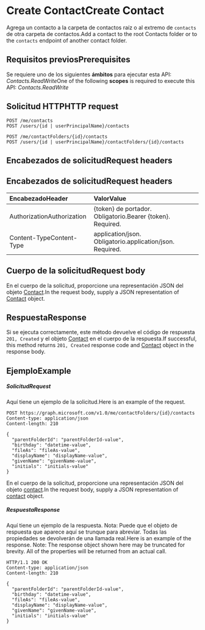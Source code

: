 # <a name="create-contact"></a><span data-ttu-id="b6101-101">Create Contact</span><span class="sxs-lookup"><span data-stu-id="b6101-101">Create Contact</span></span>

<span data-ttu-id="b6101-102">Agrega un contacto a la carpeta de contactos raíz o al extremo de `contacts` de otra carpeta de contactos.</span><span class="sxs-lookup"><span data-stu-id="b6101-102">Add a contact to the root Contacts folder or to the `contacts` endpoint of another contact folder.</span></span>
## <a name="prerequisites"></a><span data-ttu-id="b6101-103">Requisitos previos</span><span class="sxs-lookup"><span data-stu-id="b6101-103">Prerequisites</span></span>
<span data-ttu-id="b6101-104">Se requiere uno de los siguientes **ámbitos** para ejecutar esta API: *Contacts.ReadWrite*</span><span class="sxs-lookup"><span data-stu-id="b6101-104">One of the following **scopes** is required to execute this API: *Contacts.ReadWrite*</span></span>
## <a name="http-request"></a><span data-ttu-id="b6101-105">Solicitud HTTP</span><span class="sxs-lookup"><span data-stu-id="b6101-105">HTTP request</span></span>
<!-- { "blockType": "ignored" } -->
```http
POST /me/contacts
POST /users/{id | userPrincipalName}/contacts

POST /me/contactFolders/{id}/contacts
POST /users/{id | userPrincipalName}/contactFolders/{id}/contacts
```
## <a name="request-headers"></a><span data-ttu-id="b6101-106">Encabezados de solicitud</span><span class="sxs-lookup"><span data-stu-id="b6101-106">Request headers</span></span>
## <a name="request-headers"></a><span data-ttu-id="b6101-107">Encabezados de solicitud</span><span class="sxs-lookup"><span data-stu-id="b6101-107">Request headers</span></span>
| <span data-ttu-id="b6101-108">Encabezado</span><span class="sxs-lookup"><span data-stu-id="b6101-108">Header</span></span>       | <span data-ttu-id="b6101-109">Valor</span><span class="sxs-lookup"><span data-stu-id="b6101-109">Value</span></span> |
|:---------------|:--------|
| <span data-ttu-id="b6101-110">Authorization</span><span class="sxs-lookup"><span data-stu-id="b6101-110">Authorization</span></span>  | <span data-ttu-id="b6101-p101">{token} de portador. Obligatorio.</span><span class="sxs-lookup"><span data-stu-id="b6101-p101">Bearer {token}. Required.</span></span>  |
| <span data-ttu-id="b6101-113">Content-Type</span><span class="sxs-lookup"><span data-stu-id="b6101-113">Content-Type</span></span>  | <span data-ttu-id="b6101-p102">application/json. Obligatorio.</span><span class="sxs-lookup"><span data-stu-id="b6101-p102">application/json. Required.</span></span>  |

## <a name="request-body"></a><span data-ttu-id="b6101-116">Cuerpo de la solicitud</span><span class="sxs-lookup"><span data-stu-id="b6101-116">Request body</span></span>
<span data-ttu-id="b6101-117">En el cuerpo de la solicitud, proporcione una representación JSON del objeto [Contact](../resources/contact.md).</span><span class="sxs-lookup"><span data-stu-id="b6101-117">In the request body, supply a JSON representation of [Contact](../resources/contact.md) object.</span></span>

## <a name="response"></a><span data-ttu-id="b6101-118">Respuesta</span><span class="sxs-lookup"><span data-stu-id="b6101-118">Response</span></span>

<span data-ttu-id="b6101-119">Si se ejecuta correctamente, este método devuelve el código de respuesta `201, Created` y el objeto [Contact](../resources/contact.md) en el cuerpo de la respuesta.</span><span class="sxs-lookup"><span data-stu-id="b6101-119">If successful, this method returns `201, Created` response code and [Contact](../resources/contact.md) object in the response body.</span></span>

## <a name="example"></a><span data-ttu-id="b6101-120">Ejemplo</span><span class="sxs-lookup"><span data-stu-id="b6101-120">Example</span></span>
##### <a name="request"></a><span data-ttu-id="b6101-121">Solicitud</span><span class="sxs-lookup"><span data-stu-id="b6101-121">Request</span></span>
<span data-ttu-id="b6101-122">Aquí tiene un ejemplo de la solicitud.</span><span class="sxs-lookup"><span data-stu-id="b6101-122">Here is an example of the request.</span></span>
<!-- {
  "blockType": "request",
  "name": "create_contact_from_contactfolder"
}-->
```http
POST https://graph.microsoft.com/v1.0/me/contactFolders/{id}/contacts
Content-type: application/json
Content-length: 210

{
  "parentFolderId": "parentFolderId-value",
  "birthday": "datetime-value",
  "fileAs": "fileAs-value",
  "displayName": "displayName-value",
  "givenName": "givenName-value",
  "initials": "initials-value"
}
```
<span data-ttu-id="b6101-123">En el cuerpo de la solicitud, proporcione una representación JSON del objeto [contact](../resources/contact.md).</span><span class="sxs-lookup"><span data-stu-id="b6101-123">In the request body, supply a JSON representation of [contact](../resources/contact.md) object.</span></span>
##### <a name="response"></a><span data-ttu-id="b6101-124">Respuesta</span><span class="sxs-lookup"><span data-stu-id="b6101-124">Response</span></span>
<span data-ttu-id="b6101-p103">Aquí tiene un ejemplo de la respuesta. Nota: Puede que el objeto de respuesta que aparece aquí se trunque para abreviar. Todas las propiedades se devolverán de una llamada real.</span><span class="sxs-lookup"><span data-stu-id="b6101-p103">Here is an example of the response. Note: The response object shown here may be truncated for brevity. All of the properties will be returned from an actual call.</span></span>
<!-- {
  "blockType": "response",
  "truncated": true,
  "@odata.type": "microsoft.graph.contact"
} -->
```http
HTTP/1.1 200 OK
Content-type: application/json
Content-length: 210

{
  "parentFolderId": "parentFolderId-value",
  "birthday": "datetime-value",
  "fileAs": "fileAs-value",
  "displayName": "displayName-value",
  "givenName": "givenName-value",
  "initials": "initials-value"
}
```

<!-- uuid: 8fcb5dbc-d5aa-4681-8e31-b001d5168d79
2015-10-25 14:57:30 UTC -->
<!-- {
  "type": "#page.annotation",
  "description": "Create Contact",
  "keywords": "",
  "section": "documentation",
  "tocPath": ""
}-->